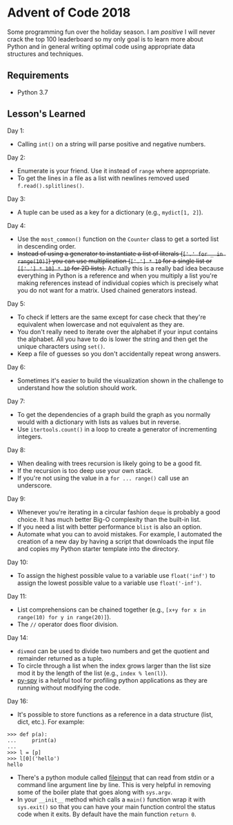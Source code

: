 # Advent of Code 2018
Some programming fun over the holiday season. I am *positive* I will never crack the top 100 leaderboard so my only
goal is to learn more about Python and in general writing optimal code using appropriate data structures
and techniques.

## Requirements
* Python 3.7

## Lesson's Learned
Day 1:
* Calling `int()` on a string will parse positive and negative numbers.

Day 2:
* Enumerate is your friend. Use it instead of `range` where appropriate.
* To get the lines in a file as a list with newlines removed used `f.read().splitlines()`.

Day 3:
* A tuple can be used as a key for a dictionary (e.g., `mydict[1, 2]`).

Day 4:
* Use the `most_common()` function on the `Counter` class to get a sorted list in descending order.
* ~~Instead of using a generator to instantiate a list of literals (`['.' for _ in range(10)]`) you can use multiplication (`['.'] * 10` for a single list or `[['.'] * 10] * 10` for 2D lists).~~ Actually this is a really bad idea because everything in Python is a reference and when you multiply a list you're making references instead of individual copies which is precisely what you do not want for a matrix. Used chained generators instead.

Day 5:
* To check if letters are the same except for case check that they're equivalent when lowercase and not equivalent as they are.
* You don't really need to iterate over the alphabet if your input contains the alphabet. All you have to do is lower the string and then get the unique characters using `set()`.
* Keep a file of guesses so you don't accidentally repeat wrong answers.

Day 6:
* Sometimes it's easier to build the visualization shown in the challenge to understand how the solution should work.

Day 7:
* To get the dependencies of a graph build the graph as you normally would with a dictionary with lists as values but in reverse.
* Use `itertools.count()` in a loop to create a generator of incrementing integers.

Day 8:
* When dealing with trees recursion is likely going to be a good fit.
* If the recursion is too deep use your own stack.
* If you're not using the value in a `for ... range()` call use an underscore.

Day 9:
* Whenever you're iterating in a circular fashion `deque` is probably a good choice. It has much better Big-O complexity than the built-in list.
* If you need a list with better performance `blist` is also an option.
* Automate what you can to avoid mistakes. For example, I automated the creation of a new day by having a script that downloads the
input file and copies my Python starter template into the directory.

Day 10:
* To assign the highest possible value to a variable use `float('inf')` to assign the lowest possible value to a variable use `float('-inf')`.

Day 11:
* List comprehensions can be chained together (e.g., `[x+y for x in range(10) for y in range(20)]`).
* The `//` operator does floor division.

Day 14:
* `divmod` can be used to divide two numbers and get the quotient and remainder returned as a tuple.
* To circle through a list when the index grows larger than the list size mod it by the length of the list (e.g., `index % len(l)`).
* [py-spy](https://github.com/benfred/py-spy) is a helpful tool for profiling python applications as they are running without modifying the code.

Day 16:
* It's possible to store functions as a reference in a data structure (list, dict, etc.). For example:
```
>>> def p(a):
...     print(a)
...
>>> l = [p]
>>> l[0]('hello')
hello
```
* There's a python module called [fileinput](https://docs.python.org/3.7/library/fileinput.html) that can read from stdin or a command line argument line by line. This is very  helpful in removing some of the boiler plate that goes along with `sys.argv`.
* In your `__init__` method which calls a `main()` function wrap it with `sys.exit()` so that you can have your main function control the status code when it exits. By default have the main function `return 0`.
